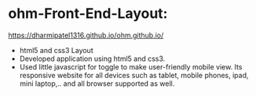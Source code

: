# ohm-Front-End-Layout: 

 https://dharmipatel1316.github.io/ohm.github.io/
- html5 and css3 Layout
- Developed application using html5 and css3.
- Used little javascript for toggle to make user-friendly mobile view.
Its responsive website for all devices such as tablet, mobile phones, ipad, mini laptop,.. and all browser supported as well.
